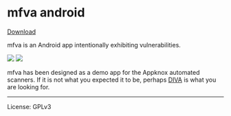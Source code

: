 # mfva android

[Download](https://github.com/viren-nadkarni/mfva/releases)

mfva is an Android app intentionally exhibiting vulnerabilities.

![](img/1.png) ![](img/2.png)

mfva has been designed as a demo app for the Appknox automated scanners. If it is not what you expected it to be, perhaps [DIVA](https://github.com/payatu/diva-android) is what you are looking for.

---

License: GPLv3
